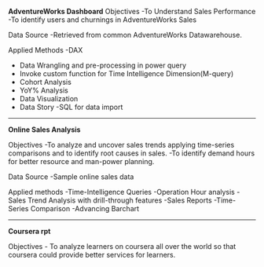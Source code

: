 **AdventureWorks Dashboard**
Objectives
  -To Understand Sales Performance
  -To identify users and churnings in AdventureWorks Sales

Data Source
  -Retrieved from common AdventureWorks Datawarehouse.

Applied Methods
  -DAX
  - Data Wrangling and pre-processing in power query
  - Invoke custom function for Time Intelligence Dimension(M-query)
  - Cohort Analysis
  - YoY% Analysis
  - Data Visualization
  - Data Story
  -SQL for data import
---------------------------------
**Online Sales Analysis**

Objectives
  -To analyze and uncover sales trends applying time-series comparisons and to identify root causes in sales.
  -To identify demand hours for better resource and man-power planning.

Data Source
  -Sample online sales data

Applied methods
  -Time-Intelligence Queries
  -Operation Hour analysis
  -Sales Trend Analysis with drill-through features
  -Sales Reports
  -Time-Series Comparison
  -Advancing Barchart

----------------------------------------------
  **Coursera rpt**

  Objectives
    - To analyze learners on coursera all over the world so that coursera could provide better services for learners.
